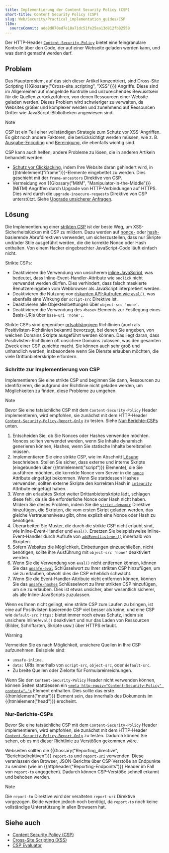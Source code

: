 ```yaml
---
title: Implementierung der Content Security Policy (CSP)
short-title: Content Security Policy (CSP)
slug: Web/Security/Practical_implementation_guides/CSP
l10n:
  sourceCommit: ade8d870ed7e18a71dc51fe25aa13d812fb82558
---
```


Der HTTP-Header [`Content-Security-Policy`](/de/docs/Web/HTTP/Reference/Headers/Content-Security-Policy) bietet eine feingranulare Kontrolle über den Code, der auf einer Webseite geladen werden kann, und was damit gemacht werden darf.

## Problem

Das Hauptproblem, auf das sich dieser Artikel konzentriert, sind Cross-Site Scripting ({{Glossary("Cross-site_scripting", "XSS")}}) Angriffe. Diese sind im Allgemeinen auf mangelnde Kontrolle und unzureichendes Bewusstsein für die Quellen zurückzuführen, von denen Ressourcen einer Website geladen werden. Dieses Problem wird schwieriger zu verwalten, da Websites größer und komplexer werden und zunehmend auf Ressourcen Dritter wie JavaScript-Bibliotheken angewiesen sind.

> [!NOTE]
> CSP ist ein Teil einer vollständigen Strategie zum Schutz vor XSS-Angriffen. Es gibt noch andere Faktoren, die berücksichtigt werden müssen, wie z. B. [Ausgabe-Encoding](/de/docs/Web/Security/Attacks/XSS#output_encoding) und [Bereinigung](/de/docs/Web/Security/Attacks/XSS#sanitization), die ebenfalls wichtig sind.

CSP kann auch helfen, andere Probleme zu lösen, die in anderen Artikeln behandelt werden:

- [Schutz vor Clickjacking](/de/docs/Web/Security/Practical_implementation_guides/Clickjacking), indem Ihre Website daran gehindert wird, in {{htmlelement("iframe")}}-Elemente eingebettet zu werden. Dies geschieht mit der `frame-ancestors` Direktive von CSP.
- Vermeidung von {{Glossary("MitM", "Manipulator-in-the-Middle")}} (MiTM) Angriffen durch Upgrade von HTTP-Verbindungen auf HTTPS. Dies wird durch die `upgrade-insecure-requests` Direktive von CSP unterstützt. Siehe [Upgrade unsicherer Anfragen](/de/docs/Web/HTTP/Guides/CSP#upgrading_insecure_requests).

## Lösung

Die Implementierung einer [strikten CSP](/de/docs/Web/HTTP/Guides/CSP#strict_csp) ist der beste Weg, um XSS-Sicherheitslücken mit CSP zu mildern. Dazu werden auf [nonce-](/de/docs/Web/HTTP/Guides/CSP#nonces) oder [hash-](/de/docs/Web/HTTP/Guides/CSP#hashes) basierende Abrufdirektiven verwendet, um sicherzustellen, dass nur Skripte und/oder Stile ausgeführt werden, die die korrekte Nonce oder Hash enthalten. Von einem Hacker eingebrachter JavaScript-Code läuft einfach nicht.

Strikte CSPs:

- Deaktivieren die Verwendung von unsicherem [inline JavaScript](/de/docs/Web/HTTP/Guides/CSP#inline_javascript), was bedeutet, dass Inline-Event-Handler-Attribute wie `onclick` nicht verwendet werden dürfen. Dies verhindert, dass falsch maskierte Benutzereingaben vom Webbrowser als JavaScript interpretiert werden.
- Deaktivieren die Nutzung von [riskanten API-Aufrufen wie `eval()`](/de/docs/Web/HTTP/Guides/CSP#eval_and_similar_apis), was ebenfalls eine Wirkung der `script-src` Direktive ist.
- Deaktivieren alle Objekteinbettungen über `object-src 'none'`.
- Deaktivieren die Verwendung des `<base>` Elements zur Festlegung eines Basis-URIs über `base-uri 'none';`.

Strikte CSPs sind gegenüber [ortsabhängigen](/de/docs/Web/HTTP/Guides/CSP#location-based_policies) Richtlinien (auch als Positivlisten-Richtlinien bekannt) bevorzugt, bei denen Sie angeben, von welchen Domains Skripte ausgeführt werden können. Das liegt daran, dass Positivlisten-Richtlinien oft unsichere Domains zulassen, was den gesamten Zweck einer CSP zunichte macht. Sie können auch sehr groß und unhandlich werden, insbesondere wenn Sie Dienste erlauben möchten, die viele Drittanbieterskripte erfordern.

### Schritte zur Implementierung von CSP

Implementieren Sie eine strikte CSP und beginnen Sie dann, Ressourcen zu identifizieren, die aufgrund der Richtlinie nicht geladen werden, um Möglichkeiten zu finden, diese Probleme zu umgehen.

> [!NOTE]
> Bevor Sie eine tatsächliche CSP mit dem `Content-Security-Policy` Header implementieren, wird empfohlen, sie zunächst mit dem HTTP-Header [`Content-Security-Policy-Report-Only`](/de/docs/Web/HTTP/Reference/Headers/Content-Security-Policy-Report-Only) zu testen. Siehe [Nur-Berichte-CSPs](#nur-berichte-csps) unten.

1. Entscheiden Sie, ob Sie Nonces oder Hashes verwenden möchten. Nonces sollten verwendet werden, wenn Sie Inhalte dynamisch generieren können, Hashes, wenn Sie statische Inhalte bereitstellen müssen.
2. Implementieren Sie eine strikte CSP, wie im Abschnitt [Lösung](#lösung) beschrieben. Stellen Sie sicher, dass externe und interne Skripte (eingebunden über {{htmlelement("script")}} Elemente), die Sie ausführen möchten, die korrekte Nonce vom Server in die [`nonce`](/de/docs/Web/HTML/Reference/Elements/script#nonce) Attribute eingefügt bekommen. Wenn Sie stattdessen Hashes verwenden, sollten externe Skripte den korrekten Hash in [`integrity`](/de/docs/Web/HTML/Reference/Elements/script#integrity) Attribute eingefügt haben.
3. Wenn ein erlaubtes Skript weiter Drittanbieterskripte lädt, schlagen diese fehl, da sie die erforderliche Nonce oder Hash nicht haben. Mildern Sie dieses Problem, indem Sie die [`strict-dynamic`](/de/docs/Web/HTTP/Guides/CSP#the_strict-dynamic_keyword) Direktive hinzufügen, die Skripten, die vom ersten Skript geladen werden, das gleiche Vertrauensniveau gibt, ohne explizit eine Nonce oder Hash zu benötigen.
4. Überarbeiten Sie Muster, die durch die strikte CSP nicht erlaubt sind, wie Inline-Event-Handler und `eval()`. Ersetzen Sie beispielsweise Inline-Event-Handler durch Aufrufe von [`addEventListener()`](/de/docs/Web/API/EventTarget/addEventListener) innerhalb von Skripten.
5. Sofern Websites die Möglichkeit, Einbettungen einzuschließen, nicht benötigen, sollte ihre Ausführung mit `object-src 'none'` deaktiviert werden.
6. Wenn Sie die Verwendung von `eval()` nicht entfernen können, können Sie das [`unsafe-eval`](/de/docs/Web/HTTP/Reference/Headers/Content-Security-Policy#unsafe-eval) Schlüsselwort zu Ihrer strikten CSP hinzufügen, um sie zu erlauben, obwohl dies die CSP erheblich schwächt.
7. Wenn Sie die Event-Handler-Attribute nicht entfernen können, können Sie das [`unsafe-hashes`](/de/docs/Web/HTTP/Reference/Headers/Content-Security-Policy#unsafe-hashes) Schlüsselwort zu Ihrer strikten CSP hinzufügen, um sie zu erlauben. Dies ist etwas unsicher, aber wesentlich sicherer, als alle Inline-JavaScripts zuzulassen.

Wenn es Ihnen nicht gelingt, eine strikte CSP zum Laufen zu bringen, ist eine auf Positivlisten basierende CSP viel besser als keine, und eine CSP wie `default-src https:` bietet immer noch etwas Schutz, indem sie unsichere Inline/`eval()` deaktiviert und nur das Laden von Ressourcen (Bilder, Schriftarten, Skripte usw.) über HTTPS erlaubt.

> [!WARNING]
> Vermeiden Sie es nach Möglichkeit, unsichere Quellen in Ihre CSP aufzunehmen. Beispiele sind:
>
> - `unsafe-inline`.
> - `data:` URIs innerhalb von `script-src`, `object-src`, oder `default-src`.
> - Zu breite Quellen oder Zielorte für Formulareinreichungen.

Wenn Sie den `Content-Security-Policy` Header nicht verwenden können, können Seiten stattdessen ein [`<meta http-equiv="Content-Security-Policy" content="…">`](/de/docs/Web/HTML/Reference/Elements/meta#http-equiv) Element enthalten. Dies sollte das erste {{htmlelement("meta")}} Element sein, das innerhalb des Dokuments im {{htmlelement("head")}} erscheint.

### Nur-Berichte-CSPs

Bevor Sie eine tatsächliche CSP mit dem `Content-Security-Policy` Header implementieren, wird empfohlen, sie zunächst mit dem HTTP-Header [`Content-Security-Policy-Report-Only`](/de/docs/Web/HTTP/Reference/Headers/Content-Security-Policy-Report-Only) zu testen. Dadurch können Sie sehen, ob es mit dieser Richtlinie zu Verstößen gekommen wäre.

Webseiten sollten die {{Glossary("Reporting_directive", "Berichtsdirektiven")}} [`report-to`](/de/docs/Web/HTTP/Reference/Headers/Content-Security-Policy/report-to) und [`report-uri`](/de/docs/Web/HTTP/Reference/Headers/Content-Security-Policy/report-uri) verwenden. Diese veranlassen den Browser, JSON-Berichte über CSP-Verstöße an Endpunkte zu senden (wie im {{httpheader("Reporting-Endpoints")}} Header im Fall von `report-to` angegeben). Dadurch können CSP-Verstöße schnell erkannt und behoben werden.

> [!NOTE]
> Die `report-to` Direktive wird der veralteten `report-uri` Direktive vorgezogen. Beide werden jedoch noch benötigt, da `report-to` noch keine vollständige Unterstützung in allen Browsern hat.

## Siehe auch

- [Content Security Policy (CSP)](/de/docs/Web/HTTP/Guides/CSP)
- [Cross-Site Scripting (XSS)](/de/docs/Web/Security/Attacks/XSS)
- [CSP Evaluator](https://csp-evaluator.withgoogle.com/)
